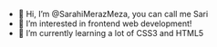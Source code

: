 - 👋 Hi, I’m @SarahiMerazMeza, you can call me Sari
- 👀 I’m interested in frontend web development!
- 🌱 I’m currently learning a lot of CSS3 and HTML5

<!---
SarahiMerazMeza/SarahiMerazMeza is a ✨ special ✨ repository because its `README.md` (this file) appears on your GitHub profile.
You can click the Preview link to take a look at your changes.
--->
